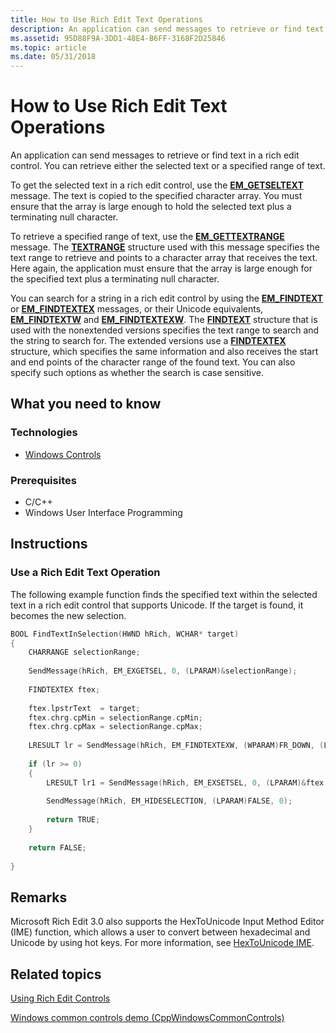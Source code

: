 ```yaml
---
title: How to Use Rich Edit Text Operations
description: An application can send messages to retrieve or find text in a rich edit control. You can retrieve either the selected text or a specified range of text.
ms.assetid: 95D88F9A-3DD1-48E4-B6FF-3168F2D25846
ms.topic: article
ms.date: 05/31/2018
---
```


# How to Use Rich Edit Text Operations

An application can send messages to retrieve or find text in a rich edit control. You can retrieve either the selected text or a specified range of text.

To get the selected text in a rich edit control, use the [**EM\_GETSELTEXT**](em-getseltext.md) message. The text is copied to the specified character array. You must ensure that the array is large enough to hold the selected text plus a terminating null character.

To retrieve a specified range of text, use the [**EM\_GETTEXTRANGE**](em-gettextrange.md) message. The [**TEXTRANGE**](/windows/win32/api/richedit/ns-richedit-textrangea) structure used with this message specifies the text range to retrieve and points to a character array that receives the text. Here again, the application must ensure that the array is large enough for the specified text plus a terminating null character.

You can search for a string in a rich edit control by using the [**EM\_FINDTEXT**](em-findtext.md) or [**EM\_FINDTEXTEX**](em-findtextex.md) messages, or their Unicode equivalents, [**EM\_FINDTEXTW**](em-findtextw.md) and [**EM\_FINDTEXTEXW**](em-findtextexw.md). The [**FINDTEXT**](/windows/win32/api/richedit/ns-richedit-findtexta) structure that is used with the nonextended versions specifies the text range to search and the string to search for. The extended versions use a [**FINDTEXTEX**](/windows/desktop/api/Richedit/ns-richedit-findtextexa) structure, which specifies the same information and also receives the start and end points of the character range of the found text. You can also specify such options as whether the search is case sensitive.

## What you need to know

### Technologies

-   [Windows Controls](window-controls.md)

### Prerequisites

-   C/C++
-   Windows User Interface Programming

## Instructions

### Use a Rich Edit Text Operation

The following example function finds the specified text within the selected text in a rich edit control that supports Unicode. If the target is found, it becomes the new selection.


```C++
BOOL FindTextInSelection(HWND hRich, WCHAR* target)
{
    CHARRANGE selectionRange;
    
    SendMessage(hRich, EM_EXGETSEL, 0, (LPARAM)&selectionRange);
    
    FINDTEXTEX ftex;
    
    ftex.lpstrText  = target;
    ftex.chrg.cpMin = selectionRange.cpMin;
    ftex.chrg.cpMax = selectionRange.cpMax;
    
    LRESULT lr = SendMessage(hRich, EM_FINDTEXTEXW, (WPARAM)FR_DOWN, (LPARAM) &ftex);
    
    if (lr >= 0)
    {
        LRESULT lr1 = SendMessage(hRich, EM_EXSETSEL, 0, (LPARAM)&ftex.chrgText);
        
        SendMessage(hRich, EM_HIDESELECTION, (LPARAM)FALSE, 0);
        
        return TRUE;
    }
    
    return FALSE;
    
}
```



## Remarks

Microsoft Rich Edit 3.0 also supports the HexToUnicode Input Method Editor (IME) function, which allows a user to convert between hexadecimal and Unicode by using hot keys. For more information, see [HexToUnicode IME](https://docs.microsoft.com/windows/desktop/Intl/hextounicode-ime).

## Related topics

<dl> <dt>

[Using Rich Edit Controls](using-rich-edit-controls.md)
</dt> <dt>

[Windows common controls demo (CppWindowsCommonControls)](https://github.com/microsoftarchive/msdn-code-gallery-microsoft/tree/master/OneCodeTeam/Windows%20common%20controls%20demo%20(CppWindowsCommonControls)/%5BC++%5D-Windows%20common%20controls%20demo%20(CppWindowsCommonControls)/C++/CppWindowsCommonControls)
</dt> </dl>

 

 




